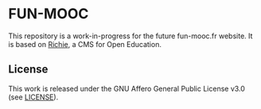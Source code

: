 # FUN-MOOC

This repository is a work-in-progress for the future fun-mooc.fr website. It is
based on [Richie](https://github.com/openfun/richie), a CMS for Open Education.

## License

This work is released under the GNU Affero General Public License v3.0 (see
[LICENSE](./LICENSE)).
